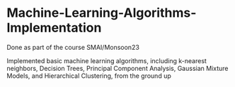 # Machine-Learning-Algorithms-Implementation

Done as part of the course SMAI/Monsoon23

Implemented basic machine learning algorithms, including k-nearest neighbors, Decision Trees, Principal Component Analysis, Gaussian Mixture Models, and Hierarchical Clustering, from the ground up
